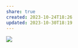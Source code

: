 ```yaml
---
share: true
created: 2023-10-24T18:26
updated: 2023-10-30T18:19
---
```


![](https://i.imgur.com/169cTiL.png)
